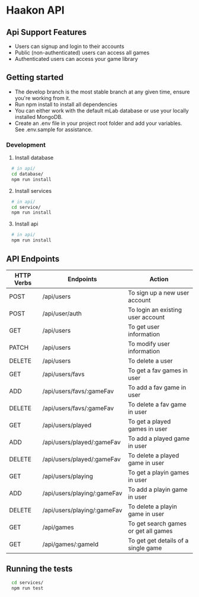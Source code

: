 # Haakon API

## Api Support Features

- Users can signup and login to their accounts
- Public (non-authenticated) users can access all games
- Authenticated users can access your game library

## Getting started

- The develop branch is the most stable branch at any given time, ensure you're working from it.
- Run npm install to install all dependencies
- You can either work with the default mLab database or use your locally installed MongoDB.
- Create an .env file in your project root folder and add your variables. See .env.sample for assistance.

### Development

1. Install database

```sh
  # in api/
  cd database/
  npm run install
```

2. Install services

```sh
  # in api/
  cd service/
  npm run install
```

3. Install api

```sh
  # in api/
  npm run install
```

## API Endpoints

| HTTP Verbs | Endpoints                   | Action                               |
| ---------- | --------------------------- | ------------------------------------ |
| POST       | /api/users                  | To sign up a new user account        |
| POST       | /api/user/auth              | To login an existing user account    |
| GET        | /api/users                  | To get user information              |
| PATCH      | /api/users                  | To modify user information           |
| DELETE     | /api/users                  | To delete a user                     |
| GET        | /api/users/favs             | To get a fav games in user           |
| ADD        | /api/users/favs/:gameFav    | To add a fav game in user            |
| DELETE     | /api/users/favs/:gameFav    | To delete a fav game in user         |
| GET        | /api/users/played           | To get a played games in user        |
| ADD        | /api/users/played/:gameFav  | To add a played game in user         |
| DELETE     | /api/users/played/:gameFav  | To delete a played game in user      |
| GET        | /api/users/playing          | To get a playin games in user        |
| ADD        | /api/users/playing/:gameFav | To add a playin game in user         |
| DELETE     | /api/users/playing/:gameFav | To delete a playin game in user      |
| GET        | /api/games                  | To get search games or get all games |
| GET        | /api/games/:gameId          | To get get details of a single game  |

## Running the tests

```sh
  cd services/
  npm run test
```
